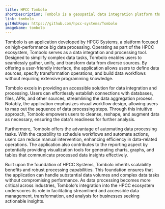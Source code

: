 ```yaml
---
title: HPCC Tombolo
shortDescription: Tombolo is a geospatial data integration platform that facilitates the seamless merging and analysis of diverse spatial datasets. With tools for data discovery, integration, and visualization, Tombolo simplifies the creation of location-based insights. It's particularly useful for applications like urban planning and environmental analysis, where comprehensive geospatial data is essential for informed decision-making.
link: tombolo
gitHubRepo: https://github.com/hpcc-systems/Tombolo
imageName: tombolo
---
```


Tombolo is an application developed by HPCC Systems, a platform focused on high-performance big data processing. Operating as part of the HPCC ecosystem, Tombolo serves as a data integration and processing tool. Designed to simplify complex data tasks, Tombolo enables users to seamlessly gather, unify, and transform data from diverse sources. By offering a user-friendly interface, the application allows users to define data sources, specify transformation operations, and build data workflows without requiring extensive programming knowledge.

Tombolo excels in providing an accessible solution for data integration and processing. Users can effortlessly establish connections with databases, files, APIs, and other sources, streamlining the data aggregation process. Notably, the application emphasizes visual workflow design, allowing users to map out the sequence of data processing steps. Through this intuitive approach, Tombolo empowers users to cleanse, reshape, and augment data as necessary, ensuring the data's readiness for further analysis.

Furthermore, Tombolo offers the advantage of automating data processing tasks. With the capability to schedule workflows and automate actions, users can reduce manual intervention, enhancing efficiency in data-related operations. The application also contributes to the reporting aspect by potentially providing visualization tools for generating charts, graphs, and tables that communicate processed data insights effectively.

Built upon the foundation of HPCC Systems, Tombolo inherits scalability benefits and robust processing capabilities. This foundation ensures that the application can handle substantial data volumes and complex data tasks without compromising performance. As data processing becomes more critical across industries, Tombolo's integration into the HPCC ecosystem underscores its role in facilitating streamlined and accessible data management, transformation, and analysis for businesses seeking actionable insights.
